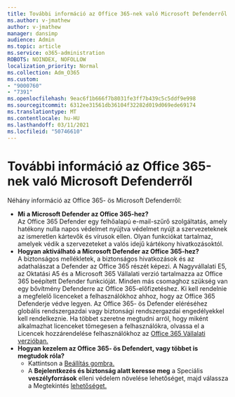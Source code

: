 ```yaml
---
title: További információ az Office 365-nek való Microsoft Defenderről
ms.author: v-jmathew
author: v-jmathew
manager: dansimp
audience: Admin
ms.topic: article
ms.service: o365-administration
ROBOTS: NOINDEX, NOFOLLOW
localization_priority: Normal
ms.collection: Adm_O365
ms.custom:
- "9000760"
- "7391"
ms.openlocfilehash: 9eac6f1b666f7b8031fe3ff7b439c5c5ddf9e998
ms.sourcegitcommit: 6312ee31561db36104f32282d019d069ede69174
ms.translationtype: MT
ms.contentlocale: hu-HU
ms.lasthandoff: 03/11/2021
ms.locfileid: "50746610"
---
```

# <a name="learn-about-microsoft-defender-for-office-365"></a>További információ az Office 365-nek való Microsoft Defenderről

Néhány információ az Office 365- ös Microsoft Defenderről:

- **Mi a Microsoft Defender az Office 365-hez?**  
    Az Office 365 Defender egy felhőalapú e-mail-szűrő szolgáltatás, amely hatékony nulla napos védelmet nyújtva védelmet nyújt a szervezeteknek az ismeretlen kártevők és vírusok ellen. Olyan funkciókat tartalmaz, amelyek védik a szervezeteket a valós idejű kártékony hivatkozásoktól.
- **Hogyan aktiválható a Microsoft Defender az Office 365-hez?**  
    A biztonságos mellékletek, a biztonságos hivatkozások és az adathalászat a Defender az Office 365 részét képezi. A Nagyvállalati E5, az Oktatási A5 és a Microsoft 365 Vállalati verzió tartalmazza az Office 365 beépített Defender funkcióját. Minden más csomaghoz szükség van egy bővítmény Defenderre az Office 365-előfizetéshez. Ki kell rendelnie a megfelelő licenceket a felhasználókhoz ahhoz, hogy az Office 365 Defenderje védve legyen. Az Office  365- ös Defender eléréséhez globális rendszergazdai vagy biztonsági rendszergazdai engedélyekkel kell rendelkeznie.  Ha többet szeretne megtudni arról, hogy miként alkalmazhat licenceket tömegesen a felhasználókra, olvassa el a Licencek hozzárendelése felhasználókhoz az [Office 365 Vállalati verzióban.](https://go.microsoft.com/fwlink/?linkid=2093435)
- **Hogyan kezelem az Office 365- ös Defendert, vagy többet is megtudok róla?**  
  - Kattintson a [Beállítás gombra.](https://go.microsoft.com/fwlink/p/?linkid=2075721)  
  - A **Bejelentkezés és biztonság alatt keresse meg** a Speciális **veszélyforrások** elleni védelem növelése lehetőséget, majd válassza a Megtekintés [lehetőséget.](https://go.microsoft.com/fwlink/?linkid=2109302)
